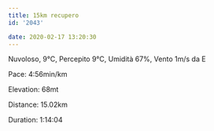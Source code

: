 ```yaml
---
title: 15km recupero
id: '2043'

date: 2020-02-17 13:20:30
---
```


Nuvoloso, 9°C, Percepito 9°C, Umidità 67%, Vento 1m/s da E

Pace: 4:56min/km

Elevation: 68mt

Distance: 15.02km

Duration: 1:14:04

<!-- ![image](/images/2021/08/20200217-activity-map_hu03d516100ca54de2a6bf2bd0e2901867_85072_700x0_resize_box_3.png) -->
